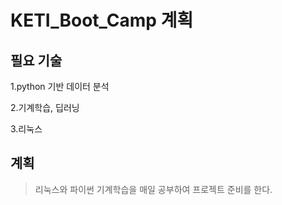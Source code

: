 # KETI_Boot_Camp 계획

## 필요 기술

1.python 기반 데이터 분석

2.기계학습, 딥러닝

3.리눅스

## 계획

>리눅스와 파이썬 기계학습을 매일 공부하여 프로젝트 준비를 한다.

